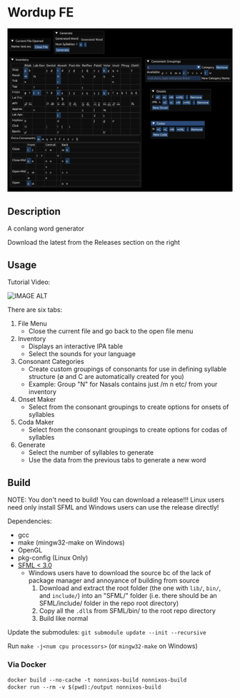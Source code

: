 # Wordup FE

![screenshot](./screenshot.png)

## Description

A conlang word generator

Download the latest from the Releases section on the right

## Usage

Tutorial Video:

![IMAGE ALT](https://img.youtube.com/vi/G9zUSiJPcnM/0.jpg)

There are six tabs:

1. File Menu
   - Close the current file and go back to the open file menu
2. Inventory
   - Displays an interactive IPA table
   - Select the sounds for your language
3. Consonant Categories
   - Create custom groupings of consonants for use in defining syllable structure (∅ and C are automatically created for you)
   - Example: Group "N" for Nasals contains just /m n etc/ from your inventory
4. Onset Maker
   - Select from the consonant groupings to create options for onsets of syllables
5. Coda Maker
   - Select from the consonant groupings to create options for codas of syllables
6. Generate
   - Select the number of syllables to generate
   - Use the data from the previous tabs to generate a new word

## Build

NOTE: You don't need to build! You can download a release!!! Linux users need only install SFML and Windows users can use the release directly!

Dependencies:

- gcc
- make (mingw32-make on Windows)
- OpenGL
- pkg-config (Linux Only)
- [SFML < 3.0](https://www.sfml-dev.org/download/sfml/2.6.1/)
  + Windows users have to download the source bc of the lack of package manager and annoyance of building from source 
    1. Download and extract the root folder (the one with `lib/`, `bin/`, and `include/`) into an "SFML/" folder (i.e. there should be an SFML/include/ folder in the repo root directory)
    2. Copy all the `.dll`s from SFML/bin/ to the root repo directory
    3. Build like normal

Update the submodules: `git submodule update --init --recursive`

Run `make -j<num cpu processors>` (or `mingw32-make` on Windows)

### Via Docker

```
docker build --no-cache -t nonnixos-build nonnixos-build
docker run --rm -v $(pwd):/output nonnixos-build
```
